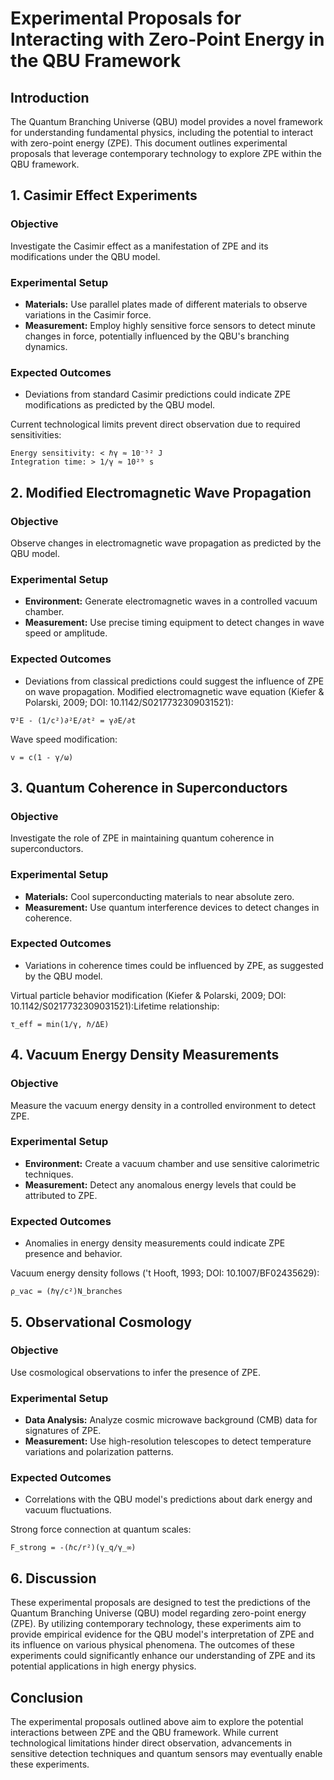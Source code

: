 # Experimental Proposals for Interacting with Zero-Point Energy in the QBU Framework

## Introduction

The Quantum Branching Universe (QBU) model provides a novel framework for understanding fundamental physics, including the potential to interact with zero-point energy (ZPE). This document outlines experimental proposals that leverage contemporary technology to explore ZPE within the QBU framework.

## 1. Casimir Effect Experiments

### Objective
Investigate the Casimir effect as a manifestation of ZPE and its modifications under the QBU model.

### Experimental Setup
- **Materials:** Use parallel plates made of different materials to observe variations in the Casimir force.
- **Measurement:** Employ highly sensitive force sensors to detect minute changes in force, potentially influenced by the QBU's branching dynamics.

### Expected Outcomes
- Deviations from standard Casimir predictions could indicate ZPE modifications as predicted by the QBU model.

Current technological limits prevent direct observation due to required sensitivities:

```
Energy sensitivity: < ℏγ ≈ 10⁻⁵² J
Integration time: > 1/γ ≈ 10²⁹ s
```

## 2. Modified Electromagnetic Wave Propagation

### Objective
Observe changes in electromagnetic wave propagation as predicted by the QBU model.

### Experimental Setup
- **Environment:** Generate electromagnetic waves in a controlled vacuum chamber.
- **Measurement:** Use precise timing equipment to detect changes in wave speed or amplitude.

### Expected Outcomes
- Deviations from classical predictions could suggest the influence of ZPE on wave propagation.
Modified electromagnetic wave equation (Kiefer & Polarski, 2009; DOI: 10.1142/S0217732309031521):
```
∇²E - (1/c²)∂²E/∂t² = γ∂E/∂t
```
Wave speed modification:
```
v = c(1 - γ/ω)
```

## 3. Quantum Coherence in Superconductors

### Objective
Investigate the role of ZPE in maintaining quantum coherence in superconductors.

### Experimental Setup
- **Materials:** Cool superconducting materials to near absolute zero.
- **Measurement:** Use quantum interference devices to detect changes in coherence.

### Expected Outcomes
- Variations in coherence times could be influenced by ZPE, as suggested by the QBU model.

Virtual particle behavior modification (Kiefer & Polarski, 2009; DOI: 10.1142/S0217732309031521):Lifetime relationship:
```
τ_eff = min(1/γ, ℏ/ΔE)
```

## 4. Vacuum Energy Density Measurements

### Objective
Measure the vacuum energy density in a controlled environment to detect ZPE.

### Experimental Setup
- **Environment:** Create a vacuum chamber and use sensitive calorimetric techniques.
- **Measurement:** Detect any anomalous energy levels that could be attributed to ZPE.

### Expected Outcomes
- Anomalies in energy density measurements could indicate ZPE presence and behavior.

Vacuum energy density follows ('t Hooft, 1993; DOI: 10.1007/BF02435629):
```
ρ_vac = (ℏγ/c²)N_branches
```

## 5. Observational Cosmology

### Objective
Use cosmological observations to infer the presence of ZPE.

### Experimental Setup
- **Data Analysis:** Analyze cosmic microwave background (CMB) data for signatures of ZPE.
- **Measurement:** Use high-resolution telescopes to detect temperature variations and polarization patterns.

### Expected Outcomes
- Correlations with the QBU model's predictions about dark energy and vacuum fluctuations.

Strong force connection at quantum scales:
```
F_strong = -(ℏc/r²)(γ_q/γ_∞)
```
## 6. Discussion

These experimental proposals are designed to test the predictions of the Quantum Branching Universe (QBU) model regarding zero-point energy (ZPE). By utilizing contemporary technology, these experiments aim to provide empirical evidence for the QBU model's interpretation of ZPE and its influence on various physical phenomena. The outcomes of these experiments could significantly enhance our understanding of ZPE and its potential applications in high energy physics.

## Conclusion
The experimental proposals outlined above aim to explore the potential interactions between ZPE and the QBU framework. While current technological limitations hinder direct observation, advancements in sensitive detection techniques and quantum sensors may eventually enable these experiments.
